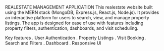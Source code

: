 REALESTATE MANAGEMENT APPLICATION
  This realestate website built using the MERN stack (MongoDB, Express.js, React.js, Node.js). It provides an interactive platform for users to search, view, and manage property listings. The app is designed for      ease of use with features including property filters, authentication, dashboards, and visit scheduling.

Key features
 . User Authentication
 . Property Listings
 . Visit Booking
 . Search and Filters
 . Dashboard
 . Responsive UI



 
